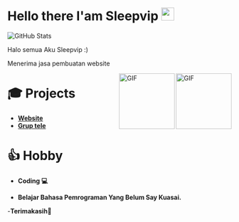





# Hello there I'am Sleepvip <img src="https://github.com/TheDudeThatCode/TheDudeThatCode/blob/master/Assets/Hi.gif" width="29px">

![GitHub Stats](https://github-readme-stats.vercel.app/api?username=sleepvip&theme=onedark&count_private=true&include_all_commits=true)

Halo semua Aku Sleepvip :)

Menerima jasa pembuatan website

<img align="right" alt="GIF" height="125px" src="https://i.giphy.com/media/LMt9638dO8dftAjtco/200.webp" />

<img align="right" alt="GIF" height="125px" src="https://media3.giphy.com/media/ln7z2eWriiQAllfVcn/200w.webp" />

# 🎓 Projects

- [**Website**](https://botgabut.xyz) 
- [**Grup tele**](https://t.me/Projectstargabut) 



# 👍 Hobby

- **Coding 💻**

- **Belajar Bahasa Pemrograman Yang Belum Say Kuasai.**

-**Terimakasih🙂**
